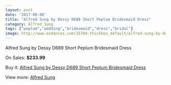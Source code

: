 ```yaml
---
layout: post
date: '2017-08-08'
title: "Alfred Sung by Dessy D689 Short Peplum Bridesmaid Dress"
category: Alfred Sung
tags: ["peplum","wedding","bridesmaid","dress","bridal"]
image: http://www.eudances.com/15704-thickbox_default/alfred-sung-by-dessy-d689-short-peplum-bridesmaid-dress.jpg
---
```

Alfred Sung by Dessy D689 Short Peplum Bridesmaid Dress

On Sales: **$233.99**
<a href="https://www.eudances.com/en/alfred-sung/4636-alfred-sung-by-dessy-d689-short-peplum-bridesmaid-dress.html"><amp-img layout="responsive" width="600" height="600" src="//www.eudances.com/15704-thickbox_default/alfred-sung-by-dessy-d689-short-peplum-bridesmaid-dress.jpg" alt="Alfred Sung by Dessy D689 Short Peplum Bridesmaid Dress 0" /></a>
<a href="https://www.eudances.com/en/alfred-sung/4636-alfred-sung-by-dessy-d689-short-peplum-bridesmaid-dress.html"><amp-img layout="responsive" width="600" height="600" src="//www.eudances.com/15707-thickbox_default/alfred-sung-by-dessy-d689-short-peplum-bridesmaid-dress.jpg" alt="Alfred Sung by Dessy D689 Short Peplum Bridesmaid Dress 1" /></a>
<a href="https://www.eudances.com/en/alfred-sung/4636-alfred-sung-by-dessy-d689-short-peplum-bridesmaid-dress.html"><amp-img layout="responsive" width="600" height="600" src="//www.eudances.com/15706-thickbox_default/alfred-sung-by-dessy-d689-short-peplum-bridesmaid-dress.jpg" alt="Alfred Sung by Dessy D689 Short Peplum Bridesmaid Dress 2" /></a>
<a href="https://www.eudances.com/en/alfred-sung/4636-alfred-sung-by-dessy-d689-short-peplum-bridesmaid-dress.html"><amp-img layout="responsive" width="600" height="600" src="//www.eudances.com/15705-thickbox_default/alfred-sung-by-dessy-d689-short-peplum-bridesmaid-dress.jpg" alt="Alfred Sung by Dessy D689 Short Peplum Bridesmaid Dress 3" /></a>

Buy it: [Alfred Sung by Dessy D689 Short Peplum Bridesmaid Dress](https://www.eudances.com/en/alfred-sung/4636-alfred-sung-by-dessy-d689-short-peplum-bridesmaid-dress.html "Alfred Sung by Dessy D689 Short Peplum Bridesmaid Dress")

View more: [Alfred Sung](https://www.eudances.com/en/52-alfred-sung "Alfred Sung")